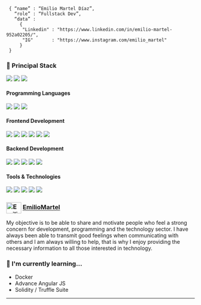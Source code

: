 <!--div style="text-align:center"><img src="./img/welcome.png" alt="background" style="width:70%; margin-left:auto; margin-right:auto; display: block; width:300px"/></div-->

```shell
 { “name” : “Emilio Martel Díaz”,
   “role” : “Fullstack Dev”,
   “data” : 
     { 
      "Linkedin" : "https://www.linkedin.com/in/emilio-martel-952a02205/",
      "IG"       : "https://www.instagram.com/emilio_martel"
     }
 }
```

<h3>
  🚀 Principal Stack
</h3> 
<p>
  <img src="https://img.shields.io/badge/MongoDB-white?style=for-the-badge&logo=mongodb&logoColor=4EA94B">
  <img src="https://img.shields.io/badge/Express.js-000000?style=for-the-badge&logo=express&logoColor=white">
  <img src="https://img.shields.io/badge/Node.js-339933?style=for-the-badge&logo=nodedotjs&logoColor=white">
</p>
  
<h4>Programming Languages</h4>
<p>
  <img src="https://img.shields.io/badge/JavaScript-F7DF1E?style=for-the-badge&logo=javascript&logoColor=black">
  <img src="https://img.shields.io/badge/typescript-%23007ACC.svg?style=for-the-badge&logo=typescript&logoColor=white">
  <img src="https://img.shields.io/badge/java-%23ED8B00.svg?style=for-the-badge&logo=java&logoColor=white">
 
</p>
<h4>Frontend Development</h4>
<p>
  <img src="https://img.shields.io/badge/HTML5-E34F26?style=for-the-badge&logo=html5&logoColor=white">
  <img src="https://img.shields.io/badge/CSS3-1572B6?style=for-the-badge&logo=css3&logoColor=white">
  <img src="https://img.shields.io/badge/Angular-DD0031?style=for-the-badge&logo=angular&logoColor=white">
  <img src="https://img.shields.io/badge/bootstrap-%23563D7C.svg?style=for-the-badge&logo=bootstrap&logoColor=white">
  <img src="https://img.shields.io/badge/SASS-hotpink.svg?style=for-the-badge&logo=SASS&logoColor=white">
  <img src="https://img.shields.io/badge/tailwindcss-%2338B2AC.svg?style=for-the-badge&logo=tailwind-css&logoColor=white">
</p>
<h4>Backend Development</h4>
<p>
  <img src="https://img.shields.io/badge/Node.js-339933?style=for-the-badge&logo=nodedotjs&logoColor=white">
  <img src="https://img.shields.io/badge/Express.js-000000?style=for-the-badge&logo=express&logoColor=white">
  <img src="https://img.shields.io/badge/MongoDB-white?style=for-the-badge&logo=mongodb&logoColor=4EA94B">
  <img src="https://img.shields.io/badge/Mongoose-00C58E?style=for-the-badge">
  <img src="https://img.shields.io/badge/MySQL-005C84?style=for-the-badge&logo=mysql&logoColor=white">
</p>
<h4>Tools & Technologies</h4>
<p>
  <img src="https://img.shields.io/badge/Git-F05032?style=for-the-badge&logo=git&logoColor=white">
  <img src="https://img.shields.io/badge/GitHub-100000?style=for-the-badge&logo=github&logoColor=white">
  <img src="https://img.shields.io/badge/Notion-000000?style=for-the-badge&logo=notion&logoColor=white">
  <img src="https://img.shields.io/badge/Postman-FF6C37?style=for-the-badge&logo=Postman&logoColor=white">
  <img src="https://img.shields.io/badge/Heroku-430098?style=for-the-badge&logo=heroku&logoColor=white">
</p>


### <a href="https://www.instagram.com/emilio_martel" target="blank"><img align="center" src="https://raw.githubusercontent.com/rahuldkjain/github-profile-readme-generator/master/src/images/icons/Social/instagram.svg" alt="EmilioMartel" height="30" width="40" /></a>  <a href="https://www.instagram.com/emilio_martel" target="_blank">EmilioMartel</a>
My objective is to be able to share and motivate people who feel a strong concern for development, programming and the technology sector. I have always been able to transmit good feelings when communicating with others and I am always willing to help, that is why I enjoy providing the necessary information to all those interested in technology.

### 🌱 I'm currently learning...

- Docker 
- Advance Angular JS
- Solidity / Truffle Suite 
---
